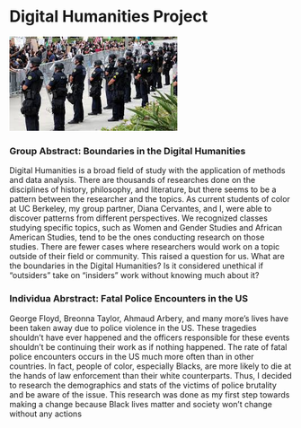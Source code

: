 # Digital Humanities Project
![police](images/police.jpeg)

### Group Abstract: Boundaries in the Digital Humanities

Digital Humanities is a broad field of study with the application of methods and data analysis. There are thousands of researches done on the disciplines of history, philosophy, and literature, but there seems to be a pattern between the researcher and the topics. As current students of color at UC Berkeley, my group partner, Diana Cervantes, and I, were able to discover patterns from different perspectives. We recognized classes studying specific topics, such as Women and Gender Studies and African American Studies, tend to be the ones conducting research on those studies. There are fewer cases where researchers would work on a topic outside of their field or community. This raised a question for us. What are the boundaries in the Digital Humanities? Is it considered unethical if “outsiders” take on “insiders” work without knowing much about it? 

### Individua Abrstract: Fatal Police Encounters in the US

George Floyd, Breonna Taylor, Ahmaud Arbery, and many more’s lives have been taken away due to police violence in the US. These tragedies shouldn’t have ever happened and the officers responsible for these events shouldn’t be continuing their work as if nothing happened. The rate of fatal police encounters occurs in the US much more often than in other countries. In fact, people of color, especially Blacks, are more likely to die at the hands of law enforcement than their white counterparts. Thus, I decided to research the demographics and stats of the victims of police brutality and be aware of the issue. This research was done as my first step towards making a change because Black lives matter and society won’t change without any actions 
